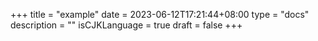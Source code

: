 +++
title = "example"
date = 2023-06-12T17:21:44+08:00
type = "docs"
description = ""
isCJKLanguage = true
draft = false
+++